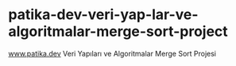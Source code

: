 # patika-dev-veri-yap-lar-ve-algoritmalar-merge-sort-project
www.patika.dev Veri Yapıları ve Algoritmalar Merge Sort Projesi
